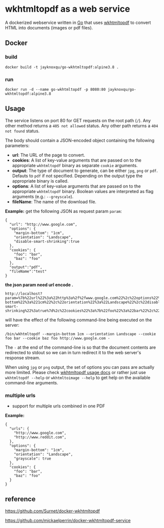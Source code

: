 # wkhtmltopdf as a web service

A dockerized webservice written in [Go](https://golang.org/) that uses [wkhtmltopdf](http://wkhtmltopdf.org/) to convert HTML into documents (images or pdf files).

## Docker

### build

```
docker build -t jayknoxqu/go-wkhtmltopdf:alpine3.8 .
```

### run

```
docker run -d --name go-wkhtmltopdf -p 8080:80 jayknoxqu/go-wkhtmltopdf:alpine3.8
```



## Usage

The service listens on port 80 for GET requests on the root path (`/`). Any other method returns a `405 not allowed` status. Any other path returns a `404 not found` status.

The body should contain a JSON-encoded object containing the following parameters:

- **url**: The URL of the page to convert.
- **cookies**: A list of key-value arguments that are passed on to the appropriate `wkhtmltopdf` binary as separate `cookie` arguments.
- **output**: The type of document to generate, can be either `jpg`, `png` or `pdf`. Defauts to `pdf` if not specified. Depending on the output type the appropriate binary is called.
- **options**: A list of key-value arguments that are passed on to the appropriate `wkhtmltopdf` binary. Boolean values are interpreted as flag arguments (e.g.: `--greyscale`).
- **fileName**: The name of the download file.

**Example:** get the following JSON as request param `param`:

```
{
  "url": "http://www.google.com",
  "options": {
    "margin-bottom": "1cm",
    "orientation": "Landscape",
    "disable-smart-shrinking":true
  },
  "cookies": {
    "foo": "bar",
    "baz": "foo"
  },
  "output":"pdf",
  "fileName":"test"
}
```
**the json param need url encode .**
```
http://localhost?param=%7b%22url%22%3a%22http%3a%2f%2fwww.google.com%22%2c%22options%22%3a%7b%22margin-bottom%22%3a%221cm%22%2c%22orientation%22%3a%22Landscape%22%2c%22disable-smart-shrinking%22%3atrue%7d%2c%22cookies%22%3a%7b%22foo%22%3a%22bar%22%2c%22baz%22%3a%22foo%22%7d%2c%22output%22%3a%22pdf%22%2c%22fileName%22%3a%22test%22%7d
```


will have the effect of the following command-line being executed on the server:

```
/bin/wkhtmltopdf --margin-bottom 1cm --orientation Landscape --cookie foo bar --cookie baz foo http://www.google.com -
```

The `-` at the end of the command-line is so that the document contents are redirected to stdout so we can in turn redirect it to the web server's response stream.

When using `jpg` or `png` output, the set of options you can pass are actually more limited. Please check [wkhtmltopdf usage docs](http://wkhtmltopdf.org/docs.html) or rather just use `wkhtmltopdf --help` or `wkhtmltoimage --help` to get help on the available command-line arguments.



### multiple urls

- support for multiple urls combined in one PDF

**Example:** 

```
{
  "urls": {
    "http://www.google.com",
    "http://www.reddit.com",
  },
  "options": {
    "margin-bottom": "1cm",
    "orientation": "Landscape",
    "grayscale": true
  },
  "cookies": {
    "foo": "bar",
    "baz": "foo"
  }
}
```



## reference

https://github.com/Surnet/docker-wkhtmltopdf

https://github.com/mickaelperrin/docker-wkhtmltopdf-service
